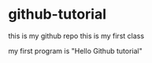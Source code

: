 # github-tutorial
this is my github repo
this is my first class 

<!-- commit -->
my first program  is "Hello Github tutorial"